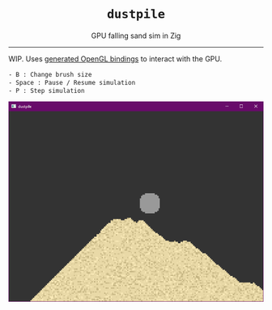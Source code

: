 <div align="center">
    <h1><code>dustpile</code></h1>
    GPU falling sand sim in Zig 
    <hr>
</div>

WIP. Uses [generated OpenGL bindings](https://github.com/MasterQ32/zig-opengl) to interact with the GPU. 

```
- B : Change brush size
- Space : Pause / Resume simulation
- P : Step simulation
```

![](assets/screenshot.png)